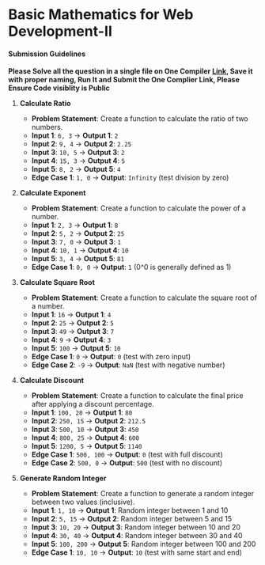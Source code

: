 # Basic Mathematics for Web Development-II

#### Submission Guidelines

**Please Solve all the question in a single file on One Compiler [Link](https://onecompiler.com/javascript), Save it with proper naming, Run It and Submit the One Complier Link, Please Ensure Code visiblity is Public**

1. **Calculate Ratio**

   - **Problem Statement**: Create a function to calculate the ratio of two numbers.
   - **Input 1**: `6, 3` → **Output 1**: `2`
   - **Input 2**: `9, 4` → **Output 2**: `2.25`
   - **Input 3**: `10, 5` → **Output 3**: `2`
   - **Input 4**: `15, 3` → **Output 4**: `5`
   - **Input 5**: `8, 2` → **Output 5**: `4`
   - **Edge Case 1**: `1, 0` → **Output**: `Infinity` (test division by zero)

2. **Calculate Exponent**

   - **Problem Statement**: Create a function to calculate the power of a number.
   - **Input 1**: `2, 3` → **Output 1**: `8`
   - **Input 2**: `5, 2` → **Output 2**: `25`
   - **Input 3**: `7, 0` → **Output 3**: `1`
   - **Input 4**: `10, 1` → **Output 4**: `10`
   - **Input 5**: `3, 4` → **Output 5**: `81`
   - **Edge Case 1**: `0, 0` → **Output**: `1` (0^0 is generally defined as 1)

3. **Calculate Square Root**

   - **Problem Statement**: Create a function to calculate the square root of a number.
   - **Input 1**: `16` → **Output 1**: `4`
   - **Input 2**: `25` → **Output 2**: `5`
   - **Input 3**: `49` → **Output 3**: `7`
   - **Input 4**: `9` → **Output 4**: `3`
   - **Input 5**: `100` → **Output 5**: `10`
   - **Edge Case 1**: `0` → **Output**: `0` (test with zero input)
   - **Edge Case 2**: `-9` → **Output**: `NaN` (test with negative number)

4. **Calculate Discount**

   - **Problem Statement**: Create a function to calculate the final price after applying a discount percentage.
   - **Input 1**: `100, 20` → **Output 1**: `80`
   - **Input 2**: `250, 15` → **Output 2**: `212.5`
   - **Input 3**: `500, 10` → **Output 3**: `450`
   - **Input 4**: `800, 25` → **Output 4**: `600`
   - **Input 5**: `1200, 5` → **Output 5**: `1140`
   - **Edge Case 1**: `500, 100` → **Output**: `0` (test with full discount)
   - **Edge Case 2**: `500, 0` → **Output**: `500` (test with no discount)

5. **Generate Random Integer**
   - **Problem Statement**: Create a function to generate a random integer between two values (inclusive).
   - **Input 1**: `1, 10` → **Output 1**: Random integer between 1 and 10
   - **Input 2**: `5, 15` → **Output 2**: Random integer between 5 and 15
   - **Input 3**: `10, 20` → **Output 3**: Random integer between 10 and 20
   - **Input 4**: `30, 40` → **Output 4**: Random integer between 30 and 40
   - **Input 5**: `100, 200` → **Output 5**: Random integer between 100 and 200
   - **Edge Case 1**: `10, 10` → **Output**: `10` (test with same start and end)
